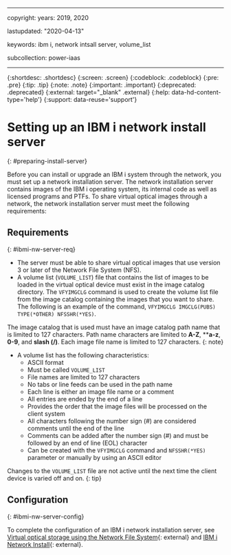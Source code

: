 ﻿---

copyright:
  years: 2019, 2020

lastupdated: "2020-04-13"

keywords: ibm i, network intsall server, volume_list

subcollection: power-iaas

---

{:shortdesc: .shortdesc}
{:screen: .screen}
{:codeblock: .codeblock}
{:pre: .pre}
{:tip: .tip}
{:note: .note}
{:important: .important}
{:deprecated: .deprecated}
{:external: target="_blank" .external}
{:help: data-hd-content-type='help'}
{:support: data-reuse='support'}

# Setting up an IBM i network install server
{: #preparing-install-server}

Before you can install or upgrade an IBM i system through the network, you must set up a network installation server. The network installation server contains images of the IBM i operating system, its internal code as well as licensed programs and PTFs. To share virtual optical images through a network, the network installation server must meet the following requirements:

## Requirements
{: #ibmi-nw-server-req}

- The server must be able to share virtual optical images that use version 3 or later of the Network File System (NFS).
- A volume list (`VOLUME_LIST`) file that contains the list of images to be loaded in the virtual optical device must exist in the image catalog directory. The `VFYIMGCLG` command is used to create the volume list file from the image catalog containing the images that you want to share. The following is an example of the command, `VFYIMGCLG IMGCLG(PUBS) TYPE(*OTHER) NFSSHR(*YES)`.

The image catalog that is used must have an image catalog path name that is limited to 127 characters. Path name characters are limited to **A-Z**, ****a-z**, **0-9**, and **slash (/)**. Each image file name is limited to 127 characters.
{: note}

- A volume list has the following characteristics:
    - ASCII format
    - Must be called `VOLUME_LIST`
    - File names are limited to 127 characters
    - No tabs or line feeds can be used in the path name
    - Each line is either an image file name or a comment
    - All entries are ended by the end of a line
    - Provides the order that the image files will be processed on the client system
    - All characters following the number sign (*#*) are considered comments until the end of the line
    - Comments can be added after the number sign (*#*) and must be followed by an end of line (EOL) character
    - Can be created with the `VFYIMGCLG` command and `NFSSHR(*YES)` parameter or manually by using an ASCII editor

Changes to the `VOLUME_LIST` file are not active until the next time the client device is varied off and on.
{: tip}

## Configuration
{: #ibmi-nw-server-config}

To complete the configuration of an IBM i network installation server, see [Virtual optical storage using the Network File System](https://www.ibm.com/support/knowledgecenter/ssw_ibm_i_74/rzam4/rzam4virtualopstoragenfs.htm){: external} and [IBM i Network Install](http://www.redbooks.ibm.com/redpapers/pdfs/redp4937.pdf){: external}.